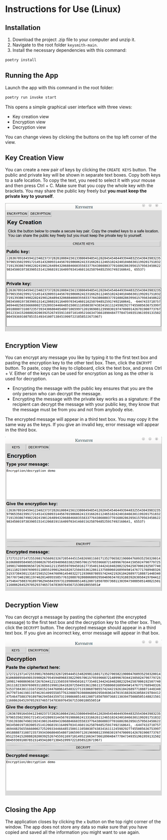 # Instructions for Use (Linux)

## Installation

1. Download the project .zip file to your computer and unzip it.
2. Navigate to the root folder `keysmith-main`.
3. Install the necessary dependencies with this command:
```bash
poetry install
```

## Running the App

Launch the app with this command in the root folder:
```bash
poetry run invoke start
```
This opens a simple graphical user interface with three views:
* Key creation view
* Encryption view
* Decryption view

You can change views by clicking the buttons on the top left corner of the view.

## Key Creation View

You can create a new pair of keys by clicking the `CREATE KEYS` button.
The public and private key will be shown in separate text boxes.
Copy both keys to a safe location. To copy the text, you need to select it with your mouse and then press Ctrl + C.
Make sure that you copy the whole key with the brackets.
You may share the public key freely but **you must keep the private key to yourself**.

![](./images/key_creation_view.png)

## Encryption View

You can encrypt any message you like by typing it to the first text box and pasting the encryption key to the other text box. Then, click the `ENCRYPT` button.
To paste, copy the key to clipboard, click the text box, and press Ctrl + V.
Either of the keys can be used for encryption as long as the other is used for decryption.
* Encrypting the message with the public key ensures that you are the only person who can decrypt the message.
* Encrypting the message with the private key works as a signature: if the recipient can decrypt the message with your public key, they know that the message must be from you and not from anybody else.

The encrypted message will appear in a third text box. You may copy it the same way as the keys.
If you give an invalid key, error message will appear in the third box.

![](./images/encryption_view.png)

## Decryption View

You can decrypt a message by pasting the ciphertext (the encrypted message) to the first text box and the decryption key to the other box. Then, click the `DECRYPT` button.
The decrypted message should appear in a third text box. If you give an incorrect key, error message will appear in that box.

![](./images/decryption_view.png)

## Closing the App

The application closes by clicking the `x` button on the top right corner of the window.
The app does not store any data so make sure that you have copied and saved all the information you might want to use again.
